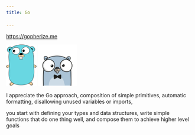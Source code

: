 ```yaml
---
title: Go 

---
```



<https://gopherize.me>

<img src="/static/img/gopher.svg" style="max-height:7rem">


<img src="/static/img/gopherize.png" style="max-height:7rem">


I appreciate the Go approach, composition of simple primitives, automatic formatting, disallowing unused variables or imports, 

you start with defining your types and data structures, write simple functions that do one thing well, and compose them to achieve higher level goals 
